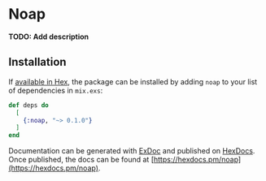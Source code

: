 # Noap

**TODO: Add description**

## Installation

If [available in Hex](https://hex.pm/docs/publish), the package can be installed
by adding `noap` to your list of dependencies in `mix.exs`:

```elixir
def deps do
  [
    {:noap, "~> 0.1.0"}
  ]
end
```

Documentation can be generated with [ExDoc](https://github.com/elixir-lang/ex_doc)
and published on [HexDocs](https://hexdocs.pm). Once published, the docs can
be found at [https://hexdocs.pm/noap](https://hexdocs.pm/noap).

